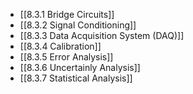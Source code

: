 

- [[8.3.1 Bridge Circuits]]
- [[8.3.2 Signal Conditioning]]
- [[8.3.3 Data Acquisition System (DAQ)]]
- [[8.3.4 Calibration]]
- [[8.3.5 Error Analysis]]
- [[8.3.6 Uncertainly Analysis]]
- [[8.3.7 Statistical Analysis]]